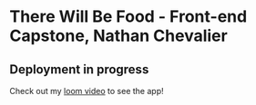 # There Will Be Food - Front-end Capstone, Nathan Chevalier
## Deployment in progress
Check out my [loom video](https://www.loom.com/share/7eba7f450b6b41a7842ef3e87861f7e9?sid=41b9d9db-6110-4c9c-9c15-fd0a160c6abc) to see the app!

